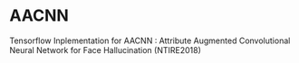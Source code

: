 # AACNN
Tensorflow Inplementation for AACNN : Attribute Augmented Convolutional Neural Network for Face Hallucination (NTIRE2018)
